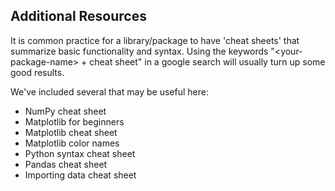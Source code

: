 
## Additional Resources
It is common practice for a library/package to have 'cheat sheets' that summarize basic functionality and syntax. Using the keywords "\<your-package-name\> + cheat sheet" in a google search will usually turn up some good results.  
    
We've included several that may be useful here:  
- NumPy cheat sheet  
- Matplotlib for beginners  
- Matplotlib cheat sheet  
- Matplotlib color names  
- Python syntax cheat sheet  
- Pandas cheat sheet  
- Importing data cheat sheet  
